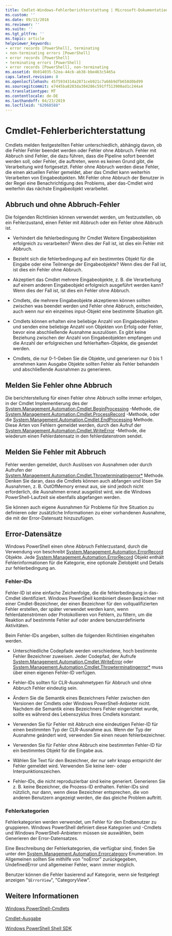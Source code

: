 ```yaml
---
title: Cmdlet-Windows-Fehlerberichterstattung | Microsoft-Dokumentation
ms.custom: ''
ms.date: 09/13/2016
ms.reviewer: ''
ms.suite: ''
ms.tgt_pltfrm: ''
ms.topic: article
helpviewer_keywords:
- error records [PowerShell], terminating
- non-terminating errors [PowerShell]
- error records [PowerShell]
- terminating errors [PowerShell]
- error records [PowerShell], non-terminating
ms.assetid: 0b014035-52ea-44cb-ab38-bbe463c5465a
caps.latest.revision: 8
ms.openlocfilehash: 45f5934314a2871ceb921c7a66b9dfb658d0bd99
ms.sourcegitcommit: e7445ba8203da304286c591ff513900ad1c244a4
ms.translationtype: MT
ms.contentlocale: de-DE
ms.lasthandoff: 04/23/2019
ms.locfileid: "62068588"
---
```

# <a name="cmdlet-error-reporting"></a>Cmdlet-Fehlerberichterstattung

Cmdlets melden festgestellten Fehler unterschiedlich, abhängig davon, ob die Fehler Fehler beendet werden oder Fehler ohne Abbruch. Fehler mit Abbruch sind Fehler, die dazu führen, dass die Pipeline sofort beendet werden soll, oder Fehler, die auftreten, wenn es keinen Grund gibt, die Verarbeitung wird fortgesetzt. Fehler ohne Abbruch werden diese Fehler, die einen aktuellen Fehler gemeldet, aber das Cmdlet kann weiterhin Verarbeiten von Eingabeobjekten. Mit Fehler ohne Abbruch der Benutzer in der Regel eine Benachrichtigung des Problems, aber das-Cmdlet wird weiterhin das nächste Eingabeobjekt verarbeitet.

## <a name="terminating-and-nonterminating-errors"></a>Abbruch und ohne Abbruch-Fehler

Die folgenden Richtlinien können verwendet werden, um festzustellen, ob ein Fehlerzustand, einen Fehler mit Abbruch oder ein Fehler ohne Abbruch ist.

- Verhindert die fehlerbedingung Ihr Cmdlet Weitere Eingabeobjekten erfolgreich zu verarbeiten? Wenn dies der Fall ist, ist dies ein Fehler mit Abbruch.

- Bezieht sich die fehlerbedingung auf ein bestimmtes Objekt für die Eingabe oder eine Teilmenge der Eingabeobjekte? Wenn dies der Fall ist, ist dies ein Fehler ohne Abbruch.

- Akzeptiert das Cmdlet mehrere Eingabeobjekte, z. B. die Verarbeitung auf einem anderen Eingabeobjekt erfolgreich ausgeführt werden kann? Wenn dies der Fall ist, ist dies ein Fehler ohne Abbruch.

- Cmdlets, die mehrere Eingabeobjekte akzeptieren können sollten zwischen was beendet werden und Fehler ohne Abbruch, entscheiden, auch wenn nur ein einzelnes input-Objekt eine bestimmte Situation gilt.

- Cmdlets können erhalten eine beliebige Anzahl von Eingabeobjekten und senden eine beliebige Anzahl von Objekten von Erfolg oder Fehler, bevor eine abschließende Ausnahme auszulösen. Es gibt keine Beziehung zwischen der Anzahl von Eingabeobjekten empfangen und die Anzahl der erfolgreichen und fehlerhaften-Objekte, die gesendet werden.

- Cmdlets, die nur 0-1-Geben Sie die Objekte, und generieren nur 0 bis 1 annehmen kann Ausgabe Objekte sollten Fehler als Fehler behandeln und abschließende Ausnahmen zu generieren.

## <a name="reporting-nonterminating-errors"></a>Melden Sie Fehler ohne Abbruch

Die berichterstellung für einen Fehler ohne Abbruch sollte immer erfolgen, in der Cmdlet Implementierung des der [System.Management.Automation.Cmdlet.BeginProcessing](/dotnet/api/System.Management.Automation.Cmdlet.BeginProcessing) -Methode, die [ System.Management.Automation.Cmdlet.ProcessRecord](/dotnet/api/System.Management.Automation.Cmdlet.ProcessRecord) -Methode, oder die [System.Management.Automation.Cmdlet.EndProcessing](/dotnet/api/System.Management.Automation.Cmdlet.EndProcessing) Methode. Diese Arten von Fehlern gemeldet werden, durch den Aufruf der [System.Management.Automation.Cmdlet.WriteError](/dotnet/api/System.Management.Automation.Cmdlet.WriteError) -Methode, die wiederum einen Fehlerdatensatz in den fehlerdatenstrom sendet.

## <a name="reporting-terminating-errors"></a>Melden Sie Fehler mit Abbruch

Fehler werden gemeldet, durch Auslösen von Ausnahmen oder durch Aufrufen der [System.Management.Automation.Cmdlet.Throwterminatingerror*](/dotnet/api/System.Management.Automation.Cmdlet.ThrowTerminatingError) Methode. Denken Sie daran, dass die Cmdlets können auch abfangen und lösen Sie Ausnahmen, z. B. OutOfMemory erneut aus, sie sind jedoch nicht erforderlich, die Ausnahmen erneut ausgelöst wird, wie die Windows PowerShell-Laufzeit sie ebenfalls abgefangen werden.

Sie können auch eigene Ausnahmen für Probleme für Ihre Situation zu definieren oder zusätzliche Informationen zu einer vorhandenen Ausnahme, die mit der Error-Datensatz hinzuzufügen.

## <a name="error-records"></a>Error-Datensätze

Windows PowerShell einen ohne Abbruch Fehlerzustand, durch die Verwendung von beschreibt [System.Management.Automation.ErrorRecord](/dotnet/api/System.Management.Automation.ErrorRecord) Objekte. Jede [System.Management.Automation.ErrorRecord](/dotnet/api/System.Management.Automation.ErrorRecord) Objekt enthält Fehlerinformationen für die Kategorie, eine optionale Zielobjekt und Details zur fehlerbedingung an.

### <a name="error-identifiers"></a>Fehler-IDs

Fehler-ID ist eine einfache Zeichenfolge, die die fehlerbedingung in das-Cmdlet identifiziert. Windows PowerShell kombiniert diesen Bezeichner mit einer Cmdlet-Bezeichner, der einen Bezeichner für den vollqualifizierten Fehler erstellen, der später verwendet werden kann, wenn fehlerdatenströmen oder Protokollieren von Fehlern, zu filtern, um die Reaktion auf bestimmte Fehler auf oder andere benutzerdefinierte Aktivitäten.

Beim Fehler-IDs angeben, sollten die folgenden Richtlinien eingehalten werden.

- Unterschiedliche Codepfade werden verschiedene, hoch bestimmte Fehler Bezeichner zuweisen. Jeder Codepfad, der Aufrufe [System.Management.Automation.Cmdlet.WriteError](/dotnet/api/System.Management.Automation.Cmdlet.WriteError) oder [System.Management.Automation.Cmdlet.Throwterminatingerror*](/dotnet/api/System.Management.Automation.Cmdlet.ThrowTerminatingError) muss über einen eigenen Fehler-ID verfügen.

- Fehler-IDs sollten für CLR-Ausnahmetypen für Abbruch und ohne Abbruch Fehler eindeutig sein.

- Ändern Sie die Semantik eines Bezeichners Fehler zwischen den Versionen der Cmdlets oder Windows PowerShell-Anbieter nicht. Nachdem die Semantik eines Bezeichners Fehler eingerichtet wurde, sollte es während des Lebenszyklus Ihres Cmdlets konstant.

- Verwenden Sie für Fehler mit Abbruch eine eindeutigen Fehler-ID für einen bestimmten Typ der CLR-Ausnahme aus. Wenn der Typ der Ausnahme geändert wird, verwenden Sie einen neuen fehlerbezeichner.

- Verwenden Sie für Fehler ohne Abbruch eine bestimmten Fehler-ID für ein bestimmtes Objekt für die Eingabe aus.

- Wählen Sie Text für den Bezeichner, der nur sehr knapp entspricht der Fehler gemeldet wird. Verwenden Sie keine leer- oder Interpunktionszeichen.

- Fehler-IDs, die nicht reproduzierbar sind keine generiert. Generieren Sie z. B. keine Bezeichner, die Prozess-ID enthalten. Fehler-IDs sind nützlich, nur dann, wenn diese Bezeichner entsprechen, die von anderen Benutzern angezeigt werden, die das gleiche Problem auftritt.

### <a name="error-categories"></a>Fehlerkategorien

Fehlerkategorien werden verwendet, um Fehler für den Endbenutzer zu gruppieren. Windows PowerShell definiert diese Kategorien und -Cmdlets und Windows PowerShell-Anbietern müssen sie auswählen, beim Generieren der Error-Datensatzes.

Eine Beschreibung der Fehlerkategorien, die verfügbar sind, finden Sie unter den [System.Management.Automation.Errorcategory](/dotnet/api/System.Management.Automation.ErrorCategory) Enumeration. Im Allgemeinen sollten Sie mithilfe von "noError" zurückgegeben, UndefinedError und allgemeiner Fehler, wann immer möglich.

Benutzer können die Fehler basierend auf Kategorie, wenn sie festgelegt anzeigen "`$ErrorView`", "CategoryView".

## <a name="see-also"></a>Weitere Informationen

[Windows PowerShell-Cmdlets](./cmdlet-overview.md)

[Cmdlet-Ausgabe](./types-of-cmdlet-output.md)

[Windows PowerShell Shell SDK](../windows-powershell-reference.md)
